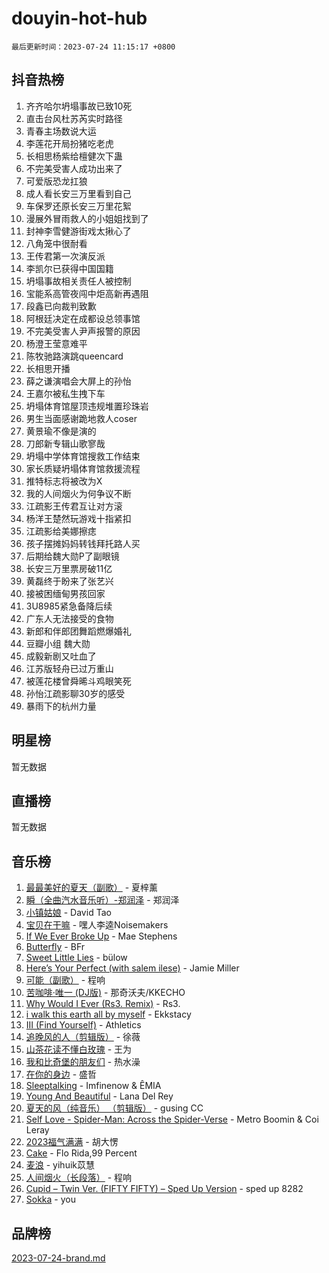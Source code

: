 # douyin-hot-hub

`最后更新时间：2023-07-24 11:15:17 +0800`

## 抖音热榜

1. 齐齐哈尔坍塌事故已致10死
1. 直击台风杜苏芮实时路径
1. 青春主场数说大运
1. 李莲花开局扮猪吃老虎
1. 长相思杨紫给檀健次下蛊
1. 不完美受害人成功出来了
1. 可爱版恐龙扛狼
1. 成人看长安三万里看到自己
1. 车保罗还原长安三万里花絮
1. 漫展外冒雨救人的小姐姐找到了
1. 封神李雪健游街戏太揪心了
1. 八角笼中很耐看
1. 王传君第一次演反派
1. 李凯尔已获得中国国籍
1. 坍塌事故相关责任人被控制
1. 宝能系高管夜闯中炬高新再遇阻
1. 段鑫已向裁判致歉
1. 阿根廷决定在成都设总领事馆
1. 不完美受害人尹声报警的原因
1. 杨澄王莹意难平
1. 陈牧驰路演跳queencard
1. 长相思开播
1. 薛之谦演唱会大屏上的孙怡
1. 王嘉尔被私生拽下车
1. 坍塌体育馆屋顶违规堆置珍珠岩
1. 男生当面感谢跪地救人coser
1. 黄景瑜不像是演的
1. 刀郎新专辑山歌寥哉
1. 坍塌中学体育馆搜救工作结束
1. 家长质疑坍塌体育馆救援流程
1. 推特标志将被改为X
1. 我的人间烟火为何争议不断
1. 江疏影王传君互让对方滚
1. 杨洋王楚然玩游戏十指紧扣
1. 江疏影给美娜擦痣
1. 孩子摆摊妈妈转钱拜托路人买
1. 后期给魏大勋P了副眼镜
1. 长安三万里票房破11亿
1. 黄磊终于盼来了张艺兴
1. 接被困缅甸男孩回家
1. 3U8985紧急备降后续
1. 广东人无法接受的食物
1. 新郎和伴郎团舞蹈燃爆婚礼
1. 豆瓣小组 魏大勋
1. 成毅新剧又吐血了
1. 江苏版轻舟已过万重山
1. 被莲花楼曾舜晞斗鸡眼笑死
1. 孙怡江疏影聊30岁的感受
1. 暴雨下的杭州力量

## 明星榜

暂无数据

## 直播榜

暂无数据

## 音乐榜

1. [最最美好的夏天（副歌）](https://sf3-cdn-tos.douyinstatic.com/obj/tos-cn-ve-2774/o4FMghDLZkPIkCutdrsXlbTHcaZztBfeCp9AFS) - 夏梓薰
1. [瞬（全曲汽水音乐听）-郑润泽](https://sf3-cdn-tos.douyinstatic.com/obj/tos-cn-ve-2774/o4Vb9eJZClCZTnRQYy0BRSeHGrDtrkrQgIBvQt) - 郑润泽
1. [小镇姑娘](https://sf3-cdn-tos.douyinstatic.com/obj/tos-cn-ve-2774/1ee4fa49917d4e9e8f06512cc6e778d9) - David Tao
1. [宝贝在干嘛](https://sf6-cdn-tos.douyinstatic.com/obj/tos-cn-ve-2774/okW4hBCfJI5B2ZEgTCtikhMW7IafzNrBQIYkpJ) - 嘿人李逵Noisemakers
1. [If We Ever Broke Up](https://sf3-cdn-tos.douyinstatic.com/obj/tos-cn-ve-2774/o8onj5HDk0ImtBmO0URBfeyCDXQJMYkQ1gb8Zy) - Mae Stephens
1. [Butterfly](https://sf6-cdn-tos.douyinstatic.com/obj/tos-cn-ve-2774/oIw3zNLcWhUhUDWqtQxQfAx6IXsSBzbyCg7CM0) - BFr
1. [Sweet Little Lies](https://sf6-cdn-tos.douyinstatic.com/obj/tos-cn-ve-2774/cebdd23e942a452c84c197b17c22ac7a) - bülow
1. [Here’s Your Perfect (with salem ilese)](https://sf6-cdn-tos.douyinstatic.com/obj/tos-cn-ve-2774/076b1576c6c546598f803fe53da388a7) - Jamie Miller
1. [可能（副歌）](https://sf6-cdn-tos.douyinstatic.com/obj/tos-cn-ve-2774/cde1731888894259b333569393c2fb51) - 程响
1. [苦咖啡·唯一 (DJ版)](https://sf6-cdn-tos.douyinstatic.com/obj/tos-cn-ve-2774/oohZWXUzNXlh9bzpBgNUfJCQHGILwWgDBaejQt) - 那奇沃夫/KKECHO
1. [Why Would I Ever (Rs3. Remix)](https://sf3-cdn-tos.douyinstatic.com/obj/tos-cn-ve-2774/oQNX0xZhO8IXeCRjCJQUZzkfQNLi2ItDAzEBgz) - Rs3.
1. [i walk this earth all by myself](https://sf6-cdn-tos.douyinstatic.com/obj/tos-cn-ve-2774/c751e38547b548b389ff6e1b9203b1de) - Ekkstacy
1. [III (Find Yourself)](https://sf6-cdn-tos.douyinstatic.com/obj/tos-cn-ve-2774/3b9e482a6da74de29fd5e2440e4373b4) - Athletics
1. [追晚风的人（剪辑版）](https://sf6-cdn-tos.douyinstatic.com/obj/tos-cn-ve-2774/560835060af84ac29cd5c12e2a98f7eb) - 徐薇
1. [山茶花读不懂白玫瑰](https://sf6-cdn-tos.douyinstatic.com/obj/tos-cn-ve-2774/osfn8B7DktrRHEPJgPCfDbw7QDQEkwC16BxZg9) - 王为
1. [我和比奇堡的朋友们](https://sf6-cdn-tos.douyinstatic.com/obj/tos-cn-ve-2774/f0505db981ea4a6d91453a15924a82aa) - 热水澡
1. [在你的身边](https://sf3-cdn-tos.douyinstatic.com/obj/tos-cn-ve-2774/9dce2ee6c9f84c17a6d68458730d7ae8) - 盛哲
1. [Sleeptalking](https://sf3-cdn-tos.douyinstatic.com/obj/tos-cn-ve-2774/f23bc60230804ede98a163e1926e0857) - Imfinenow & ÊMIA
1. [Young And Beautiful](https://sf3-cdn-tos.douyinstatic.com/obj/tos-cn-ve-2774/3ca6987c98c947768abb9cce3ee5530c) - Lana Del Rey
1. [夏天的风（纯音乐） （剪辑版）](https://sf6-cdn-tos.douyinstatic.com/obj/tos-cn-ve-2774/oUzLjBZZFQAoNRmGokEeD5zfQCObp6UeFAnTa6) - gusing CC
1. [Self Love - Spider-Man: Across the Spider-Verse](https://sf3-cdn-tos.douyinstatic.com/obj/tos-cn-ve-2774/o8YzagIFYnO2FNIznDQzpeeLfrdCVAbYDDaLoS) - Metro Boomin & Coi Leray
1. [2023福气满满](https://sf6-cdn-tos.douyinstatic.com/obj/tos-cn-ve-2774/ocebsi6kbCVkBMAcDJkqdZpBQMubYSQetK2gQn) - 胡大愣
1. [Cake](https://sf6-cdn-tos.douyinstatic.com/obj/tos-cn-ve-2774/3545db16eba4434c853ab891b2b752af) - Flo Rida,99 Percent
1. [麦浪](https://sf6-cdn-tos.douyinstatic.com/obj/tos-cn-ve-2774/872ff36b718445c6a3882ba18b546970) - yihuik苡慧
1. [人间烟火（长段落）](https://sf6-cdn-tos.douyinstatic.com/obj/tos-cn-ve-2774/eeb7f9f284d74db097f8341ace44bfa2) - 程响
1. [Cupid – Twin Ver. (FIFTY FIFTY) – Sped Up Version](https://sf6-cdn-tos.douyinstatic.com/obj/tos-cn-ve-2774/oMonQQ6t8nCfUnw44y8XBZkJytCgEBtWYebB2D) - sped up 8282
1. [Sokka](https://sf6-cdn-tos.douyinstatic.com/obj/tos-cn-ve-2774/b9c3e305c0474c898ce221c7aa498547) - you

## 品牌榜

[2023-07-24-brand.md](2023-07-24-brand.md)
